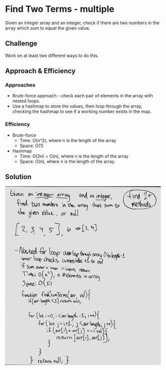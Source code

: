# Find Two Terms - multiple
Given an integer array and an integer, check if there are two numbers in the array which sum to equal the given value.

## Challenge
Work on at least two different ways to do this.

## Approach & Efficiency
### Approaches
- Brute-force approach - check each pair of elements in the array with nested loops.
- Use a hashmap to store the values, then loop through the array, checking the hashmap to see if a working number exists in the map.

### Efficiency
- Brute-force
    - Time: O(n^2), where n is the length of the array
    - Space: O(1)
- Hashmap
    - Time: O(2n) = O(n), where n is the length of the array
    - Space: O(n), where n is the length of the array.

## Solution
![Embedded whiteboard picture](./assets/multiple-find-sum-terms.jpg)
